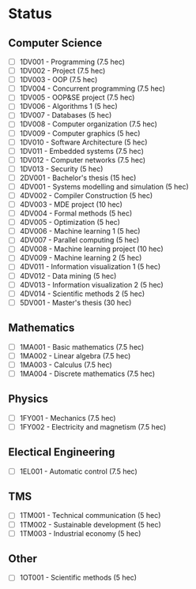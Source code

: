 # Status

## Computer Science

- [ ] 1DV001 - Programming (7.5 hec)
- [ ] 1DV002 - Project (7.5 hec)
- [ ] 1DV003 - OOP (7.5 hec)
- [ ] 1DV004 - Concurrent programming (7.5 hec)
- [ ] 1DV005 - OOP&SE project (7.5 hec)
- [ ] 1DV006 - Algorithms 1 (5 hec)
- [ ] 1DV007 - Databases (5 hec)
- [ ] 1DV008 - Computer organization (7.5 hec)
- [ ] 1DV009 - Computer graphics (5 hec)
- [ ] 1DV010 - Software Architecture (5 hec)
- [ ] 1DV011 - Embedded systems (7.5 hec)
- [ ] 1DV012 - Computer networks (7.5 hec)
- [ ] 1DV013 - Security (5 hec)
- [ ] 2DV001 - Bachelor's thesis (15 hec)
- [ ] 4DV001 - Systems modelling and simulation (5 hec)
- [ ] 4DV002 - Compiler Construction (5 hec)
- [ ] 4DV003 - MDE project (10 hec)
- [ ] 4DV004 - Formal methods (5 hec)
- [ ] 4DV005 - Optimization (5 hec)
- [ ] 4DV006 - Machine learning 1 (5 hec) 
- [ ] 4DV007 - Parallel computing (5 hec)
- [ ] 4DV008 - Machine learning project (10 hec)
- [ ] 4DV009 - Machine learning 2 (5 hec)
- [ ] 4DV011 - Information visualization 1 (5 hec)
- [ ] 4DV012 - Data mining (5 hec)
- [ ] 4DV013 - Information visualization 2 (5 hec)
- [ ] 4DV014 - Scientific methods 2 (5 hec)
- [ ] 5DV001 - Master's thesis (30 hec)

## Mathematics

- [ ] 1MA001 - Basic mathematics (7.5 hec)
- [ ] 1MA002 - Linear algebra (7.5 hec)
- [ ] 1MA003 - Calculus (7.5 hec)
- [ ] 1MA004 - Discrete mathematics (7.5 hec)

## Physics

- [ ] 1FY001 - Mechanics (7.5 hec)
- [ ] 1FY002 - Electricity and magnetism (7.5 hec)

## Electical Engineering

- [ ] 1EL001 - Automatic control (7.5 hec)

## TMS

- [ ] 1TM001 - Technical communication (5 hec)
- [ ] 1TM002 - Sustainable development (5 hec)
- [ ] 1TM003 - Industrial economy (5 hec)

## Other

- [ ] 1OT001 - Scientific methods (5 hec)